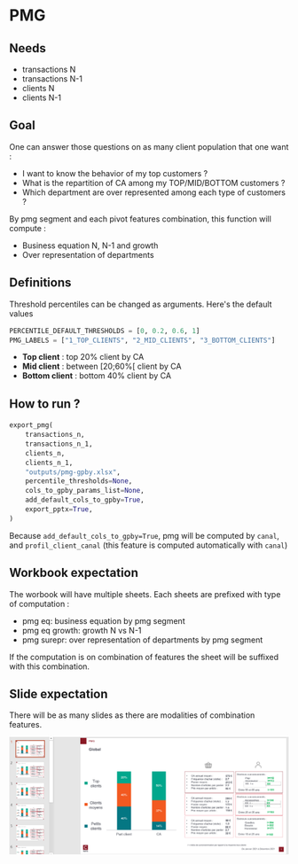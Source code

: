 # PMG

## Needs

- transactions N
- transactions N-1
- clients N
- clients N-1


## Goal

One can answer those questions on as many client population that one want :

* I want to know the behavior of my top customers ?
* What is the repartition of CA among my TOP/MID/BOTTOM customers ?
* Which department are over represented among each type of customers ?

By pmg segment and each pivot features combination, this function will compute :
- Business equation N, N-1 and growth
- Over representation of departments

## Definitions

Threshold percentiles can be changed as arguments. Here's the default values

```python
PERCENTILE_DEFAULT_THRESHOLDS = [0, 0.2, 0.6, 1]
PMG_LABELS = ["1_TOP_CLIENTS", "2_MID_CLIENTS", "3_BOTTOM_CLIENTS"]
```

* **Top client** : top 20% client by CA
* **Mid client** : between [20;60%[ client by CA
* **Bottom client** : bottom 40% client by CA


## How to run ?

```python
export_pmg(
    transactions_n,
    transactions_n_1,
    clients_n,
    clients_n_1,
    "outputs/pmg-gpby.xlsx",
    percentile_thresholds=None,
    cols_to_gpby_params_list=None,
    add_default_cols_to_gpby=True,
    export_pptx=True,
)
```

Because `add_default_cols_to_gpby=True`, pmg will be computed by `canal`, and `profil_client_canal` (this feature is computed automatically with `canal`)

## Workbook expectation

The worbook will have multiple sheets. Each sheets are prefixed with type of computation :
- pmg eq: business equation by pmg segment
- pmg eq growth: growth N vs N-1
- pmg surepr: over representation of departments by pmg segment

If the computation is on combination of features the sheet will be suffixed with this combination.

## Slide expectation

There will be as many slides as there are modalities of combination features.

![PMG](../images/pmg-pptx.PNG)
